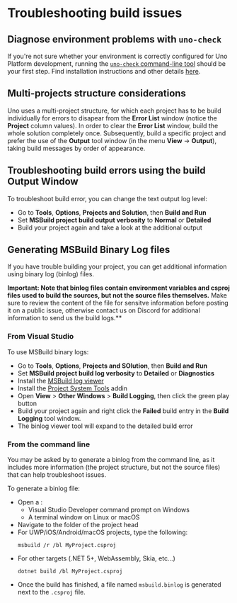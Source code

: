 # Troubleshooting build issues

## Diagnose environment problems with `uno-check`

If you're not sure whether your environment is correctly configured for Uno Platform development, running the [`uno-check` command-line tool](https://www.nuget.org/packages/Uno.Check) should be your first step. Find installation instructions and other details [here](uno-check.md).

## Multi-projects structure considerations
Uno uses a multi-project structure, for which each project has to be build individually for errors to disapear from the **Error List** window (notice the **Project** column values).
In order to clear the **Error List** window, build the whole solution completely once.
Subsequently, build a specific project and prefer the use of the **Output** tool window (in the menu **View** -> **Output**), taking build messages by order of appearance.

## Troubleshooting build errors using the build Output Window
To troubleshoot build error, you can change the text output log level:
  - Go to **Tools**, **Options**, **Projects and Solution**, then **Build and Run**
  - Set **MSBuild project build output verbosity** to **Normal** or **Detailed**
  - Build your project again and take a look at the additional output

## Generating MSBuild Binary Log files
If you have trouble building your project, you can get additional information using binary log (binlog) files.
    
**Important: Note that binlog files contain environment variables and csproj files used to build the sources, but not the source files themselves.**
Make sure to review the content of the file for sensitve information before posting it on a public issue, otherwise contact us on Discord for additional information to send us the build logs.**

### From Visual Studio
To use MSBuild binary logs:
  - Go to **Tools**, **Options**, **Projects and SOlution**, then **Build and Run**
  - Set **MSBuild project build log verbosity** to **Detailed** or **Diagnostics**
  - Install the [MSBuild log viewer](http://msbuildlog.com/)
  - Install the [Project System Tools](https://marketplace.visualstudio.com/items?itemName=VisualStudioProductTeam.ProjectSystemTools) addin
  - Open **View** > **Other Windows** > **Build Logging**, then click the green play button
  - Build your project again and right click the **Failed** build entry in the **Build Logging** tool window.
  - The binlog viewer tool will expand to the detailed build error

### From the command line
You may be asked by to generate a binlog from the command line, as it includes more information (the project structure, but not the source files) that can help troubleshoot issues.

To generate a binlog file:
- Open a :
  - Visual Studio Developer command prompt on Windows
  - A terminal window on Linux or macOS
- Navigate to the folder of the project head
- For UWP/iOS/Android/macOS projects, type the following:
  ```
  msbuild /r /bl MyProject.csproj
  ``` 
- For other targets (.NET 5+, WebAssembly, Skia, etc...)
  ```
  dotnet build /bl MyProject.csproj
  ``` 
- Once the build has finished, a file named `msbuild.binlog` is generated next to the `.csproj` file.

